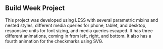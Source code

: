 ## Build Week Project


This project was developed using LESS with several parametric mixins and nested styles, different media queries for phone, tablet, and desktop, responsive units for font sizing, and media queries escaped. It has three different animations, coming in from left, right, and bottom. It also has a fourth animation for the checkmarks using SVG.

